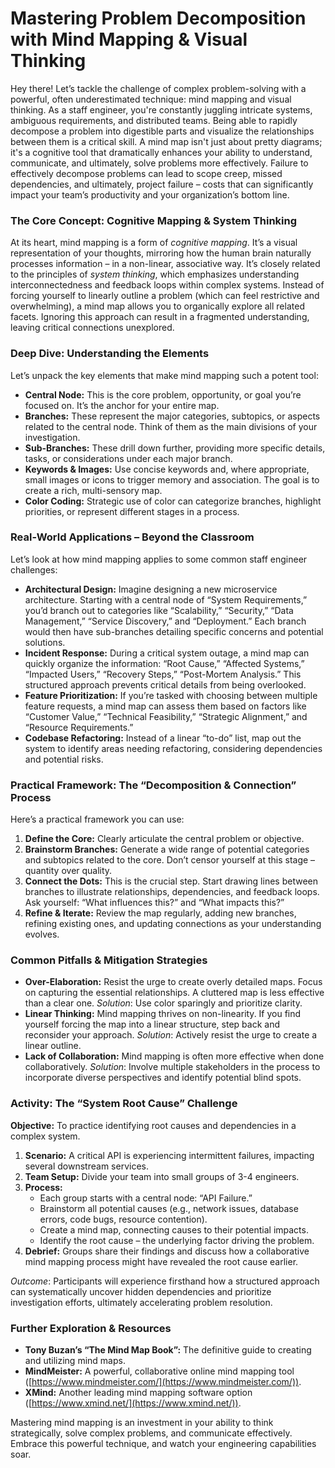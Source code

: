 # Mastering Problem Decomposition with Mind Mapping & Visual Thinking

Hey there! Let’s tackle the challenge of complex problem-solving with a powerful, often underestimated technique: mind mapping and visual thinking. As a staff engineer, you're constantly juggling intricate systems, ambiguous requirements, and distributed teams. Being able to rapidly decompose a problem into digestible parts and visualize the relationships between them is a critical skill. A mind map isn't just about pretty diagrams; it's a cognitive tool that dramatically enhances your ability to understand, communicate, and ultimately, solve problems more effectively. Failure to effectively decompose problems can lead to scope creep, missed dependencies, and ultimately, project failure – costs that can significantly impact your team’s productivity and your organization’s bottom line.

### The Core Concept: Cognitive Mapping & System Thinking

At its heart, mind mapping is a form of _cognitive mapping_. It’s a visual representation of your thoughts, mirroring how the human brain naturally processes information – in a non-linear, associative way. It’s closely related to the principles of _system thinking_, which emphasizes understanding interconnectedness and feedback loops within complex systems. Instead of forcing yourself to linearly outline a problem (which can feel restrictive and overwhelming), a mind map allows you to organically explore all related facets. Ignoring this approach can result in a fragmented understanding, leaving critical connections unexplored.

### Deep Dive: Understanding the Elements

Let’s unpack the key elements that make mind mapping such a potent tool:

- **Central Node:** This is the core problem, opportunity, or goal you’re focused on. It’s the anchor for your entire map.
- **Branches:** These represent the major categories, subtopics, or aspects related to the central node. Think of them as the main divisions of your investigation.
- **Sub-Branches:** These drill down further, providing more specific details, tasks, or considerations under each major branch.
- **Keywords & Images:** Use concise keywords and, where appropriate, small images or icons to trigger memory and association. The goal is to create a rich, multi-sensory map.
- **Color Coding:** Strategic use of color can categorize branches, highlight priorities, or represent different stages in a process.

### Real-World Applications – Beyond the Classroom

Let’s look at how mind mapping applies to some common staff engineer challenges:

- **Architectural Design:** Imagine designing a new microservice architecture. Starting with a central node of “System Requirements,” you’d branch out to categories like “Scalability,” “Security,” “Data Management,” “Service Discovery,” and “Deployment.” Each branch would then have sub-branches detailing specific concerns and potential solutions.
- **Incident Response:** During a critical system outage, a mind map can quickly organize the information: “Root Cause,” “Affected Systems,” “Impacted Users,” “Recovery Steps,” “Post-Mortem Analysis.” This structured approach prevents critical details from being overlooked.
- **Feature Prioritization:** If you’re tasked with choosing between multiple feature requests, a mind map can assess them based on factors like “Customer Value,” “Technical Feasibility,” “Strategic Alignment,” and “Resource Requirements.”
- **Codebase Refactoring:** Instead of a linear “to-do” list, map out the system to identify areas needing refactoring, considering dependencies and potential risks.

### Practical Framework: The “Decomposition & Connection” Process

Here’s a practical framework you can use:

1.  **Define the Core:** Clearly articulate the central problem or objective.
2.  **Brainstorm Branches:** Generate a wide range of potential categories and subtopics related to the core. Don’t censor yourself at this stage – quantity over quality.
3.  **Connect the Dots:** This is the crucial step. Start drawing lines between branches to illustrate relationships, dependencies, and feedback loops. Ask yourself: “What influences this?” and “What impacts this?”
4.  **Refine & Iterate:** Review the map regularly, adding new branches, refining existing ones, and updating connections as your understanding evolves.

### Common Pitfalls & Mitigation Strategies

- **Over-Elaboration:** Resist the urge to create overly detailed maps. Focus on capturing the essential relationships. A cluttered map is less effective than a clear one. _Solution_: Use color sparingly and prioritize clarity.
- **Linear Thinking:** Mind mapping thrives on non-linearity. If you find yourself forcing the map into a linear structure, step back and reconsider your approach. _Solution_: Actively resist the urge to create a linear outline.
- **Lack of Collaboration:** Mind mapping is often more effective when done collaboratively. _Solution_: Involve multiple stakeholders in the process to incorporate diverse perspectives and identify potential blind spots.

### Activity: The “System Root Cause” Challenge

**Objective:** To practice identifying root causes and dependencies in a complex system.

1.  **Scenario:** A critical API is experiencing intermittent failures, impacting several downstream services.
2.  **Team Setup:** Divide your team into small groups of 3-4 engineers.
3.  **Process:**
    - Each group starts with a central node: “API Failure.”
    - Brainstorm all potential causes (e.g., network issues, database errors, code bugs, resource contention).
    - Create a mind map, connecting causes to their potential impacts.
    - Identify the root cause – the underlying factor driving the problem.
4.  **Debrief:** Groups share their findings and discuss how a collaborative mind mapping process might have revealed the root cause earlier.

_Outcome_: Participants will experience firsthand how a structured approach can systematically uncover hidden dependencies and prioritize investigation efforts, ultimately accelerating problem resolution.

### Further Exploration & Resources

- **Tony Buzan’s “The Mind Map Book”:** The definitive guide to creating and utilizing mind maps.
- **MindMeister:** A powerful, collaborative online mind mapping tool ([https://www.mindmeister.com/](https://www.mindmeister.com/)).
- **XMind:** Another leading mind mapping software option ([https://www.xmind.net/](https://www.xmind.net/)).

Mastering mind mapping is an investment in your ability to think strategically, solve complex problems, and communicate effectively. Embrace this powerful technique, and watch your engineering capabilities soar.

```

```
